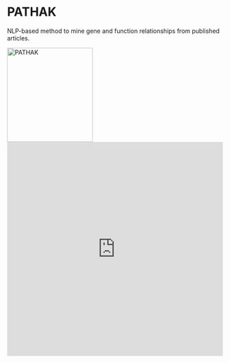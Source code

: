 # PATHAK
NLP-based method to mine gene and function relationships from published articles.

<img src="https://nilesh-iiita.github.io/PATHAK/_static/PATHAK.png" alt="PATHAK" width="200" height="220" title="PATHAK">


<iframe src="https://nilesh-iiita.github.io/PATHAK/intro.html" width="100%" height="500" frameborder="0" allowfullscreen></iframe>


